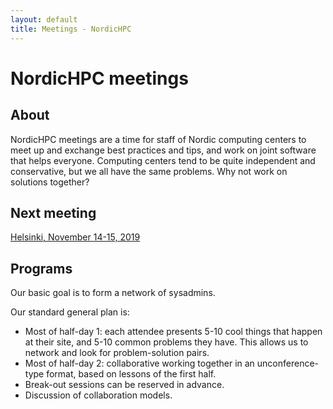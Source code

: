 ```yaml
---
layout: default
title: Meetings - NordicHPC
---
```


# NordicHPC meetings

## About

NordicHPC meetings are a time for staff of Nordic computing centers to
meet up and exchange best practices and tips, and work on joint
software that helps everyone.  Computing centers tend
to be quite independent and conservative, but we all have the same
problems.  Why not work on solutions together?



## Next meeting

[Helsinki, November 14-15, 2019](2019-11-14-helsinki.html)



## Programs

Our basic goal is to form a network of sysadmins.

Our standard general plan is:
- Most of half-day 1: each attendee presents 5-10 cool things that happen
  at their site, and 5-10 common problems they have.  This allows us
  to network and look for problem-solution pairs.
- Most of half-day 2: collaborative working together in an
  unconference-type format, based on lessons of the first half.
- Break-out sessions can be reserved in advance.
- Discussion of collaboration models.
